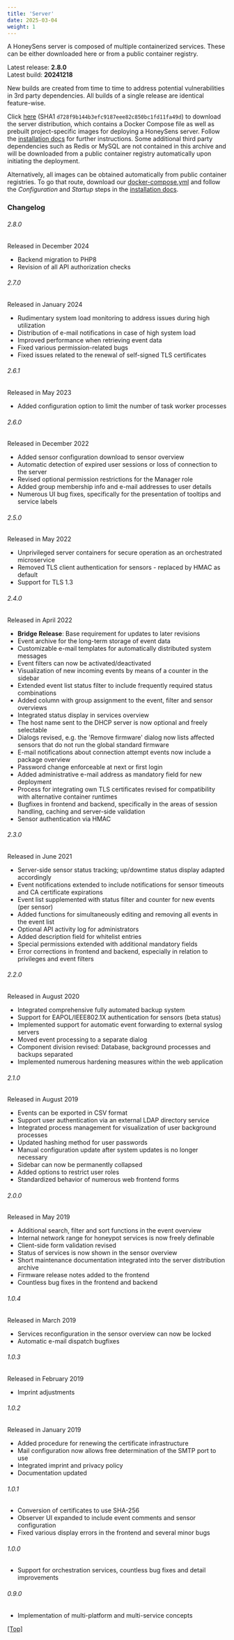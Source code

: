 ```yaml
---
title: 'Server'
date: 2025-03-04
weight: 1
---
```


A HoneySens server is composed of multiple containerized services. These can be either downloaded here or from a public container registry.

<!--more-->
Latest release: **2.8.0**  
Latest build: **20241218**

New builds are created from time to time to address potential vulnerabilities in 3rd party dependencies. All builds of a single release are identical feature-wise.

Click [here](/download/releases/HoneySens-Server-2.8.0-20241218.tar.gz) (SHA1 `d728f9b144b3efc9187eee82c850bc1fd11fa49d`) to download the server distribution, which contains a Docker Compose file as well as prebuilt project-specific images for deploying a HoneySens server. Follow the [installation docs](/docs/installation/) for further instructions. Some additional third party dependencies such as Redis or MySQL are not contained in this archive and will be downloaded from a public container registry automatically upon initiating the deployment.

Alternatively, all images can be obtained automatically from public container registries. To go that route, download our [docker-compose.yml](/download/releases/docker-compose.yml) and follow the *Configuration* and *Startup* steps in the [installation docs](/docs/installation/#configuration).

### Changelog
###### 2.8.0
Released in December 2024
* Backend migration to PHP8
* Revision of all API authorization checks

###### 2.7.0
Released in January 2024
* Rudimentary system load monitoring to address issues during high utilization
* Distribution of e-mail notifications in case of high system load
* Improved performance when retrieving event data
* Fixed various permission-related bugs
* Fixed issues related to the renewal of self-signed TLS certificates

###### 2.6.1
Released in May 2023
* Added configuration option to limit the number of task worker processes

###### 2.6.0
Released in December 2022
* Added sensor configuration download to sensor overview
* Automatic detection of expired user sessions or loss of connection to the server
* Revised optional permission restrictions for the Manager role
* Added group membership info and e-mail addresses to user details
* Numerous UI bug fixes, specifically for the presentation of tooltips and service labels

###### 2.5.0
Released in May 2022
* Unprivileged server containers for secure operation as an orchestrated microservice
* Removed TLS client authentication for sensors - replaced by HMAC as default
* Support for TLS 1.3

###### 2.4.0
Released in April 2022
* **Bridge Release**: Base requirement for updates to later revisions
* Event archive for the long-term storage of event data
* Customizable e-mail templates for automatically distributed system messages
* Event filters can now be activated/deactivated
* Visualization of new incoming events by means of a counter in the sidebar
* Extended event list status filter to include frequently required status combinations
* Added column with group assignment to the event, filter and sensor overviews
* Integrated status display in services overview
* The host name sent to the DHCP server is now optional and freely selectable
* Dialogs revised, e.g. the 'Remove firmware' dialog now lists affected sensors that do not run the global standard firmware
* E-mail notifications about connection attempt events now include a package overview
* Password change enforceable at next or first login
* Added administrative e-mail address as mandatory field for new deployment
* Process for integrating own TLS certificates revised for compatibility with alternative container runtimes
* Bugfixes in frontend and backend, specifically in the areas of session handling, caching and server-side validation
* Sensor authentication via HMAC

###### 2.3.0
Released in June 2021
* Server-side sensor status tracking; up/downtime status display adapted accordingly
* Event notifications extended to include notifications for sensor timeouts and CA certificate expirations
* Event list supplemented with status filter and counter for new events (per sensor)
* Added functions for simultaneously editing and removing all events in the event list
* Optional API activity log for administrators
* Added description field for whitelist entries
* Special permissions extended with additional mandatory fields
* Error corrections in frontend and backend, especially in relation to privileges and event filters

###### 2.2.0
Released in August 2020
* Integrated comprehensive fully automated backup system
* Support for EAPOL/IEEE802.1X authentication for sensors (beta status)
* Implemented support for automatic event forwarding to external syslog servers
* Moved event processing to a separate dialog
* Component division revised: Database, background processes and backups separated
* Implemented numerous hardening measures within the web application

###### 2.1.0
Released in August 2019
* Events can be exported in CSV format
* Support user authentication via an external LDAP directory service
* Integrated process management for visualization of user background processes
* Updated hashing method for user passwords
* Manual configuration update after system updates is no longer necessary
* Sidebar can now be permanently collapsed
* Added options to restrict user roles
* Standardized behavior of numerous web frontend forms

###### 2.0.0
Released in May 2019
* Additional search, filter and sort functions in the event overview
* Internal network range for honeypot services is now freely definable
* Client-side form validation revised
* Status of services is now shown in the sensor overview
* Short maintenance documentation integrated into the server distribution archive
* Firmware release notes added to the frontend
* Countless bug fixes in the frontend and backend

###### 1.0.4
Released in March 2019
* Services reconfiguration in the sensor overview can now be locked
* Automatic e-mail dispatch bugfixes

###### 1.0.3
Released in February 2019
* Imprint adjustments

###### 1.0.2
Released in January 2019
* Added procedure for renewing the certificate infrastructure
* Mail configuration now allows free determination of the SMTP port to use
* Integrated imprint and privacy policy
* Documentation updated

###### 1.0.1
* Conversion of certificates to use SHA-256
* Observer UI expanded to include event comments and sensor configuration
* Fixed various display errors in the frontend and several minor bugs

###### 1.0.0
* Support for orchestration services, countless bug fixes and detail improvements

###### 0.9.0
* Implementation of multi-platform and multi-service concepts

[[Top]](#top)